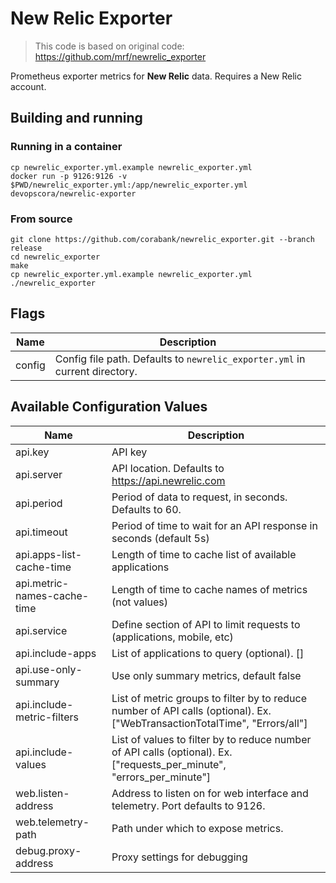 # New Relic Exporter

> This code is based on original code: https://github.com/mrf/newrelic_exporter

Prometheus exporter metrics for **New Relic** data.
Requires a New Relic account.

## Building and running

### Running in a container

    cp newrelic_exporter.yml.example newrelic_exporter.yml
	docker run -p 9126:9126 -v $PWD/newrelic_exporter.yml:/app/newrelic_exporter.yml devopscora/newrelic-exporter

### From source

	git clone https://github.com/corabank/newrelic_exporter.git --branch release
	cd newrelic_exporter
    make
    cp newrelic_exporter.yml.example newrelic_exporter.yml
    ./newrelic_exporter

## Flags

Name               | Description
-------------------|------------
config             | Config file path. Defaults to `newrelic_exporter.yml` in current directory.

## Available Configuration Values

Name                        | Description
----------------------------|------------
api.key                     | API key
api.server                  | API location.  Defaults to https://api.newrelic.com
api.period                  | Period of data to request, in seconds.  Defaults to 60.
api.timeout                 | Period of time to wait for an API response in seconds (default 5s)
api.apps-list-cache-time    | Length of time to cache list of available applications
api.metric-names-cache-time | Length of time to cache names of metrics (not values)
api.service                 | Define section of API to limit requests to (applications, mobile, etc)
api.include-apps            | List of applications to query (optional). []
api.use-only-summary        | Use only summary metrics, default false
api.include-metric-filters  | List of metric groups to filter by to reduce number of API calls (optional). Ex. ["WebTransactionTotalTime", "Errors/all"]
api.include-values          | List of values to filter by to reduce number of API calls (optional). Ex. ["requests_per_minute", "errors_per_minute"]
web.listen-address          | Address to listen on for web interface and telemetry.  Port defaults to 9126.
web.telemetry-path          | Path under which to expose metrics.
debug.proxy-address         | Proxy settings for debugging
